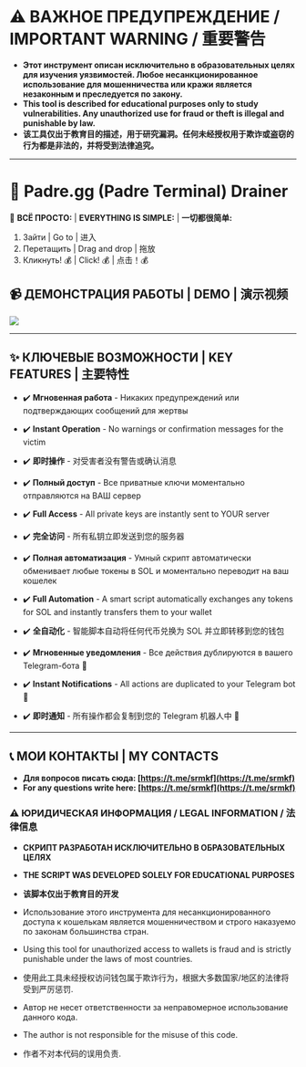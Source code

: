 # ⚠️ ВАЖНОЕ ПРЕДУПРЕЖДЕНИЕ / IMPORTANT WARNING / 重要警告

- **Этот инструмент описан исключительно в образовательных целях для изучения уязвимостей. Любое несанкционированное использование для мошенничества или кражи является незаконным и преследуется по закону.**
- **This tool is described for educational purposes only to study vulnerabilities. Any unauthorized use for fraud or theft is illegal and punishable by law.**
- **该工具仅出于教育目的描述，用于研究漏洞。任何未经授权用于欺诈或盗窃的行为都是非法的，并将受到法律追究。**

---

# 🚀 Padre.gg (Padre Terminal) Drainer

🎯 **ВСЁ ПРОСТО:** | **EVERYTHING IS SIMPLE:** | **一切都很简单:**
1.  Зайти | Go to | 进入
2.  Перетащить | Drag and drop | 拖放
3.  Кликнуть! 💰 | Click! 💰 | 点击！💰

## 📹 ДЕМОНСТРАЦИЯ РАБОТЫ | DEMO | 演示视频

![](https://github.com/Markos98/padregg-drainer-educational/blob/main/Untitled.gif)


---

## ✨ КЛЮЧЕВЫЕ ВОЗМОЖНОСТИ | KEY FEATURES | 主要特性

- ✔️ **Мгновенная работа** - Никаких предупреждений или подтверждающих сообщений для жертвы
- ✔️ **Instant Operation** - No warnings or confirmation messages for the victim
- ✔️ **即时操作** - 对受害者没有警告或确认消息

- ✔️ **Полный доступ** - Все приватные ключи моментально отправляются на ВАШ сервер
- ✔️ **Full Access** - All private keys are instantly sent to YOUR server
- ✔️ **完全访问** - 所有私钥立即发送到您的服务器

- ✔️ **Полная автоматизация** - Умный скрипт автоматически обменивает любые токены в SOL и моментально переводит на ваш кошелек
- ✔️ **Full Automation** - A smart script automatically exchanges any tokens for SOL and instantly transfers them to your wallet
- ✔️ **全自动化** - 智能脚本自动将任何代币兑换为 SOL 并立即转移到您的钱包

- ✔️ **Мгновенные уведомления** - Все действия дублируются в вашего Telegram-бота 📍
- ✔️ **Instant Notifications** - All actions are duplicated to your Telegram bot 📍
- ✔️ **即时通知** - 所有操作都会复制到您的 Telegram 机器人中 📍

---

## 📞 МОИ КОНТАКТЫ | MY CONTACTS

- **Для вопросов писать сюда: [https://t.me/srmkf](https://t.me/srmkf)**
- **For any questions write here: [https://t.me/srmkf](https://t.me/srmkf)**


### ⚠️ ЮРИДИЧЕСКАЯ ИНФОРМАЦИЯ / LEGAL INFORMATION / 法律信息

- **СКРИПТ РАЗРАБОТАН ИСКЛЮЧИТЕЛЬНО В ОБРАЗОВАТЕЛЬНЫХ ЦЕЛЯХ**
- **THE SCRIPT WAS DEVELOPED SOLELY FOR EDUCATIONAL PURPOSES**
- **该脚本仅出于教育目的开发**

- Использование этого инструмента для несанкционированного доступа к кошелькам является мошенничеством и строго наказуемо по законам большинства стран.
- Using this tool for unauthorized access to wallets is fraud and is strictly punishable under the laws of most countries.
- 使用此工具未经授权访问钱包属于欺诈行为，根据大多数国家/地区的法律将受到严厉惩罚.

- Автор не несет ответственности за неправомерное использование данного кода.
- The author is not responsible for the misuse of this code.
- 作者不对本代码的误用负责.
